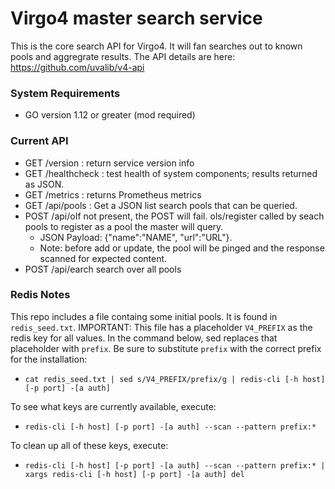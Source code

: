 # Virgo4 master search service

This is the core search API for Virgo4. It will fan searches out to known pools
and aggregrate results. The API details are here: https://github.com/uvalib/v4-api

### System Requirements
* GO version 1.12 or greater (mod required)

### Current API

* GET /version : return service version info
* GET /healthcheck : test health of system components; results returned as JSON.
* GET /metrics : returns Prometheus metrics
* GET /api/pools : Get a JSON list search pools that can be queried.
* POST /api/oIf not present, the POST will fail. ols/register called by seach pools to register as a pool the master will query.
   * JSON Payload: {"name":"NAME", "url":"URL"}. 
   * Note: before add or update, the pool will be pinged and the response scanned for expected content. 
* POST /api/earch search over all pools

### Redis Notes

This repo includes a file containg some initial pools. It is found in `redis_seed.txt`. IMPORTANT: This file has a placeholder `V4_PREFIX` as the redis key for all values. In the command below, sed replaces that placeholder with `prefix`. Be sure to substitute `prefix` with the correct prefix for the installation:

* `cat redis_seed.txt | sed s/V4_PREFIX/prefix/g | redis-cli [-h host] [-p port] -[a auth]`
  
To see what keys are currently available, execute:

* `redis-cli [-h host] [-p port] -[a auth] --scan --pattern prefix:*`

To clean up all of these keys, execute:

* `redis-cli [-h host] [-p port] -[a auth] --scan --pattern prefix:* | xargs redis-cli [-h host] [-p port] -[a auth] del` 
